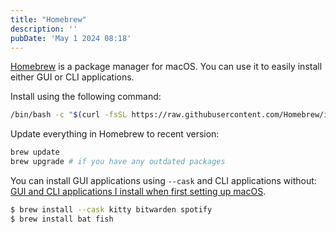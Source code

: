 ```yaml
---
title: "Homebrew"
description: ''
pubDate: 'May 1 2024 08:18'
---
```


[Homebrew](https://formulae.brew.sh/) is a package manager for macOS. You can use it to easily install either GUI or CLI applications.

Install using the following command:
```bash
/bin/bash -c "$(curl -fsSL https://raw.githubusercontent.com/Homebrew/install/HEAD/install.sh)"
```

Update everything in Homebrew to recent version:
```bash
brew update
brew upgrade # if you have any outdated packages
```

You can install GUI applications using `--cask` and CLI applications without: [GUI and CLI applications I install when first setting up macOS](/notes/gui_and_cli_applications_i_install_when_first_setting_up_macos).
```sh
$ brew install --cask kitty bitwarden spotify
$ brew install bat fish
```

